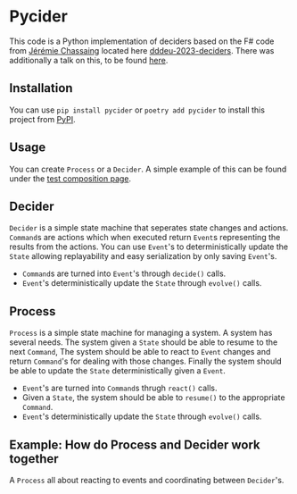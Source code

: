 # Pycider

This code is a Python implementation of deciders based on the F# code from [Jérémie Chassaing](https://github.com/thinkbeforecoding/) located here [dddeu-2023-deciders](https://github.com/thinkbeforecoding/dddeu-2023-deciders). There was additionally a talk on this, to be found [here](https://www.youtube.com/watch?v=72TOhMpEVlA).

## Installation

You can use `pip install pycider` or `poetry add pycider` to install this project from [PyPI](https://pypi.org/project/pycider/).

## Usage

You can create `Process` or a `Decider`. A simple example of this can be found under the [test composition page](./tests/test_compositions.py). 

## Decider 

`Decider` is a simple state machine that seperates state changes and actions. `Command`s are actions which when executed return `Event`s representing the results from the actions. You can use `Event`'s to deterministically update the `State` allowing replayability and easy serialization by only saving `Event`'s. 

* `Command`s are turned into `Event`'s through `decide()` calls.
* `Event`'s deterministically update the `State` through `evolve()` calls.

## Process

`Process` is a simple state machine for managing a system. A system has several needs. The system given a `State` should be able to resume to the next `Command`, The system should be able to react to `Event` changes and return `Command`'s for dealing with those changes. Finally the system should be able to update the `State` deterministically given a `Event`. 

* `Event`'s are turned into `Command`s thrugh `react()` calls.
* Given a `State`, the system should be able to `resume()` to the appropriate `Command`.
* `Event`'s deterministically update the `State` through `evolve()` calls.

## Example: How do Process and Decider work together

A `Process` all about reacting to events and coordinating between `Decider`'s. 
